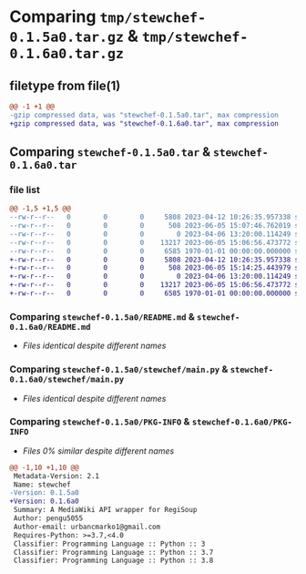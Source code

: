 # Comparing `tmp/stewchef-0.1.5a0.tar.gz` & `tmp/stewchef-0.1.6a0.tar.gz`

## filetype from file(1)

```diff
@@ -1 +1 @@
-gzip compressed data, was "stewchef-0.1.5a0.tar", max compression
+gzip compressed data, was "stewchef-0.1.6a0.tar", max compression
```

## Comparing `stewchef-0.1.5a0.tar` & `stewchef-0.1.6a0.tar`

### file list

```diff
@@ -1,5 +1,5 @@
--rw-r--r--   0        0        0     5808 2023-04-12 10:26:35.957338 stewchef-0.1.5a0/README.md
--rw-r--r--   0        0        0      508 2023-06-05 15:07:46.762019 stewchef-0.1.5a0/pyproject.toml
--rw-r--r--   0        0        0        0 2023-04-06 13:20:00.114249 stewchef-0.1.5a0/stewchef/__init__.py
--rw-r--r--   0        0        0    13217 2023-06-05 15:06:56.473772 stewchef-0.1.5a0/stewchef/main.py
--rw-r--r--   0        0        0     6585 1970-01-01 00:00:00.000000 stewchef-0.1.5a0/PKG-INFO
+-rw-r--r--   0        0        0     5808 2023-04-12 10:26:35.957338 stewchef-0.1.6a0/README.md
+-rw-r--r--   0        0        0      508 2023-06-05 15:14:25.443979 stewchef-0.1.6a0/pyproject.toml
+-rw-r--r--   0        0        0        0 2023-04-06 13:20:00.114249 stewchef-0.1.6a0/stewchef/__init__.py
+-rw-r--r--   0        0        0    13217 2023-06-05 15:06:56.473772 stewchef-0.1.6a0/stewchef/main.py
+-rw-r--r--   0        0        0     6585 1970-01-01 00:00:00.000000 stewchef-0.1.6a0/PKG-INFO
```

### Comparing `stewchef-0.1.5a0/README.md` & `stewchef-0.1.6a0/README.md`

 * *Files identical despite different names*

### Comparing `stewchef-0.1.5a0/stewchef/main.py` & `stewchef-0.1.6a0/stewchef/main.py`

 * *Files identical despite different names*

### Comparing `stewchef-0.1.5a0/PKG-INFO` & `stewchef-0.1.6a0/PKG-INFO`

 * *Files 0% similar despite different names*

```diff
@@ -1,10 +1,10 @@
 Metadata-Version: 2.1
 Name: stewchef
-Version: 0.1.5a0
+Version: 0.1.6a0
 Summary: A MediaWiki API wrapper for RegiSoup
 Author: pengu5055
 Author-email: urbancmarko1@gmail.com
 Requires-Python: >=3.7,<4.0
 Classifier: Programming Language :: Python :: 3
 Classifier: Programming Language :: Python :: 3.7
 Classifier: Programming Language :: Python :: 3.8
```

